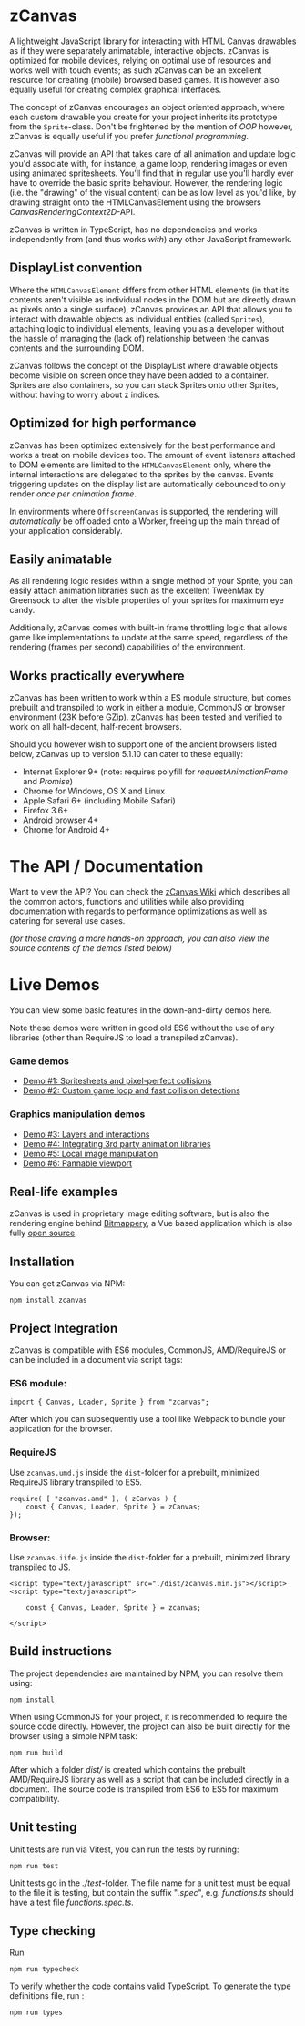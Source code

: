 # zCanvas

A lightweight JavaScript library for interacting with HTML Canvas drawables as if they were separately animatable, interactive objects. zCanvas is optimized for mobile devices, relying on optimal use of resources and works well with touch events; as such zCanvas can be an excellent resource for creating (mobile) browsed based games. It is however also equally useful for creating complex graphical interfaces.

The concept of zCanvas encourages an object oriented approach, where each custom drawable you create for your project inherits its prototype from the `Sprite`-class. Don't be frightened by the mention of _OOP_ however, zCanvas is equally useful if you prefer _functional programming_.

zCanvas will provide an API that takes care of all animation and update logic you'd associate with, for instance, a game loop, rendering images or even using animated spritesheets. You'll find that in regular use you'll hardly ever have to override the basic sprite behaviour. However, the rendering logic (i.e. the "drawing" of the visual content) can be as low level as you'd like, by drawing straight onto the HTMLCanvasElement using the browsers _CanvasRenderingContext2D_-API.

zCanvas is written in TypeScript, has no dependencies and works independently from (and thus works _with_) any other JavaScript framework.

## DisplayList convention

Where the `HTMLCanvasElement` differs from other HTML elements (in that its contents aren't visible as individual nodes in the DOM but are directly drawn as pixels onto a single surface), zCanvas provides an API that allows you to interact with drawable objects as individual entities (called `Sprites`), attaching logic to individual elements, leaving you as a developer without the hassle of managing the (lack of) relationship between the canvas contents and the surrounding DOM.

zCanvas follows the concept of the DisplayList where drawable objects become visible on screen once they have been added to a container. Sprites are also containers, so you can stack Sprites onto other Sprites, without having to worry about z indices.

## Optimized for high performance

zCanvas has been optimized extensively for the best performance and works a treat on mobile devices too. The amount of event listeners attached to DOM elements are limited to the `HTMLCanvasElement` only, where the internal interactions are delegated to the sprites by the canvas. Events triggering updates on the display list are automatically debounced to only render _once per animation frame_.

In environments where `OffscreenCanvas` is supported, the rendering will _automatically_ be offloaded onto
a Worker, freeing up the main thread of your application considerably.

## Easily animatable

As all rendering logic resides within a single method of your Sprite, you can easily attach animation libraries such as the excellent TweenMax by Greensock to alter the visible properties of your sprites for maximum eye candy.

Additionally, zCanvas comes with built-in frame throttling logic that allows game like implementations to
update at the same speed, regardless of the rendering (frames per second) capabilities of the environment.

## Works practically everywhere

zCanvas has been written to work within a ES module structure, but comes prebuilt and transpiled to work
in either a module, CommonJS or browser environment (23K before GZip). zCanvas has been tested and verified to work on all half-decent, half-recent browsers.

Should you however wish to support one of the ancient browsers listed below, zCanvas up to version 5.1.10
can cater to these equally:

 * Internet Explorer 9+ (note: requires polyfill for _requestAnimationFrame_ and _Promise_)
 * Chrome for Windows, OS X and Linux
 * Apple Safari 6+ (including Mobile Safari)
 * Firefox 3.6+
 * Android browser 4+
 * Chrome for Android 4+

# The API / Documentation

Want to view the API? You can check the [zCanvas Wiki](https://github.com/igorski/zcanvas/wiki) which describes
all the common actors, functions and utilities while also providing documentation with regards to performance
optimizations as well as catering for several use cases.

_(for those craving a more hands-on approach, you can also view the source contents of the demos listed below)_

# Live Demos

You can view some basic features in the down-and-dirty demos here.

Note these demos were written in good old ES6 without the use of any libraries (other than RequireJS to load a transpiled zCanvas).

### Game demos

 * [Demo #1: Spritesheets and pixel-perfect collisions](https://rawgithub.com/igorski/zcanvas/master/examples/demo1.html)
 * [Demo #2: Custom game loop and fast collision detections](https://rawgithub.com/igorski/zcanvas/master/examples/demo2.html)

### Graphics manipulation demos

 * [Demo #3: Layers and interactions](https://rawgithub.com/igorski/zcanvas/master/examples/demo3.html)
 * [Demo #4: Integrating 3rd party animation libraries](https://rawgithub.com/igorski/zcanvas/master/examples/demo4.html)
 * [Demo #5: Local image manipulation](https://rawgithub.com/igorski/zcanvas/master/examples/demo5.html)
 * [Demo #6: Pannable viewport](https://rawgithub.com/igorski/zcanvas/master/examples/demo6.html)

## Real-life examples

zCanvas is used in proprietary image editing software, but is also the rendering engine behind
[Bitmappery](https://www.igorski.nl/application/bitmappery/), a Vue based application which is also fully [open source](https://github.com/igorski/bitmappery).

## Installation

You can get zCanvas via NPM:

```
npm install zcanvas
```

## Project Integration

zCanvas is compatible with ES6 modules, CommonJS, AMD/RequireJS or can be included in a document via script tags:

### ES6 module:

```
import { Canvas, Loader, Sprite } from "zcanvas";
```

After which you can subsequently use a tool like Webpack to bundle your application for the browser.

### RequireJS

Use `zcanvas.umd.js` inside the `dist`-folder for a prebuilt, minimized RequireJS library transpiled to ES5.

```
require( [ "zcanvas.amd" ], ( zCanvas ) {
    const { Canvas, Loader, Sprite } = zCanvas;  
});
```

### Browser:

Use `zcanvas.iife.js` inside the `dist`-folder for a prebuilt, minimized library transpiled to JS.

```
<script type="text/javascript" src="./dist/zcanvas.min.js"></script>
<script type="text/javascript">

    const { Canvas, Loader, Sprite } = zcanvas;

</script>
```

## Build instructions

The project dependencies are maintained by NPM, you can resolve them using:

```
npm install
```

When using CommonJS for your project, it is recommended to require the source code directly. However, the project
can also be built directly for the browser using a simple NPM task:

```
npm run build
```

After which a folder _dist/_ is created which contains the prebuilt AMD/RequireJS library as well as a script that can be included directly in a document. The source code is transpiled from ES6 to ES5 for maximum compatibility.

## Unit testing

Unit tests are run via Vitest, you can run the tests by running:

```
npm run test
```

Unit tests go in the _./test_-folder. The file name for a unit test must be equal to the file it is testing, but contain the suffix "_.spec_", e.g. _functions.ts_ should have a test file _functions.spec.ts_.

## Type checking

Run

```
npm run typecheck
```

To verify whether the code contains valid TypeScript. To generate the type definitions file, run :

```
npm run types
```
